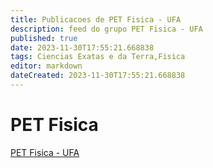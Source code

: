 ```yaml
---
title: Publicacoes de PET Fisica - UFA
description: feed do grupo PET Fisica - UFA
published: true
date: 2023-11-30T17:55:21.668838
tags: Ciencias Exatas e da Terra,Fisica
editor: markdown
dateCreated: 2023-11-30T17:55:21.668838
---
```


# PET Fisica
[PET Fisica - UFA](/grupo/210PETFisicaUFA.md)